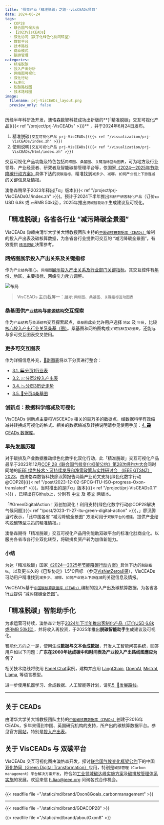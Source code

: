 ```yaml
---
title: '照亮产业「精准脱碳」之路--visCEADs项目'
date: 2024-06-24
tags:
  - COP28
  - 联合国气候大会
  - 【2023VisCEADs】
  - 双化协同（数字化绿色化协同转型）
  - 数智平台
  - 技术路线
  - 商业模式
  - 碳排管理
categories:
  - 精准脱碳
  - 投入产出分析
  - 网络图可视化
  - 双化行动
  - 标准化
  - 脱碳路线图
  - 技术路线图
image:
  filename: prj-VisCEADs_layout.png
  preview_only: false
---
```


历经半年科研及开发，澳恪森数智科技成功出新版的**[「精准脱碳」交互可视化产品]({{< ref "/project/prj-VisCEADs" >}})** ，并于2024年6月24日发布。

1. 精准脱碳``[交互可视化产品 prj-VisCEADs]({{< ref "/visualization/prj-VisCEADs/index.zh" >}})``
2. 使用说明``[交互可视化产品 prj-VisCEADs]({{< ref "/visualization/prj-VisCEADs/html/index.zh" >}})``

交互可视化产品功能及特色包括``网络图``、``桑基图``、``关键指标互动图表``，可为地方及行业领导、产业经营者、研究者及智能碳排管理平台等，依国家[《2024—2025年节能降碳行动方案》](https://www.gov.cn/zhengce/202405/content_6954583.htm)具体下达的``脱碳指标``，精准找到``减多少``、``减哪``、``如何产业链上下游连减``的关键信息及情报。

澳恪森稍早于2023年释出[「α」版本]({{< ref "/project/prj-VisCEADs0.1/index.zh" >}})。预计于2024下半年推出``科研产研客制化产品``（订价💵USD 6.8k 或 💴RMB 50k起），2025年推出``脱碳智能助手``生成建议及可视化。

<!--more-->
## 「精准脱碳」各省各行业 “减污降碳全景图”

VisCEADs 仰赖由清华大学关大博教授团队主持的[``中国碳核算数据库（CEADs）``](https://www.ceads.net.cn/)编制的投入产出表及碳核算数据，为各省各行业提供可交互的 “减污降碳全景图”，有效提供 [``精准脱碳`` ](/about/%E7%B2%BE%E5%87%86%E8%84%B1%E7%A2%B3/)决策参考。

###  网络图展示投入产出关系及关键指标

作为``产业结构``核心，``网络图``[展示投入产出关系及行业部门关键指标](https://oxon8.netlify.app/visualization/prj-visceads/html/chapters/02.main)。其交互控件有[年份、地区、主要指标、网络引力斥力调整](https://oxon8.netlify.app/visualization/prj-visceads/html/features/app_feature_main-02)。

![布局](https://oxon8.netlify.app/visualization/prj-visceads/html/_images/VisCEADs_layout.png)
> VisCEADs 主页截屏一：展示 ``网络图``、``桑基图``、``关键指标互动图表``

###  桑基图供``产业结构``与``能源结构``交互探索

作为``产业结构``与``能源结构``交互探索起点，``桑基图``此处允许用户选择 `地区` 及 `年份`，比较[核心投入产出行业关系桑基（图）](https://oxon8.netlify.app/visualization/prj-visceads/html/features/app_feature-04)。桑基图和网络图构成``关键指标互动图表``，还能与与多可交互图表交叉使用。
### 更多可交互图表

作为详细信息补充，[📅副图表](https://oxon8.netlify.app/visualization/prj-visceads/html/chapters/03.additional#)将以下分页进行整合：
- [3.1. 🏭分页1行业表](https://oxon8.netlify.app/visualization/prj-visceads/html/features/app_feature-01)
- [3.2. 💹分页2投入产出表](https://oxon8.netlify.app/visualization/prj-visceads/html/features/app_feature-02)
- [3.4. 📉分页3历史走势](https://oxon8.netlify.app/visualization/prj-visceads/html/features/app_feature-03)
- [3.5. 🔀分页4桑基图](https://oxon8.netlify.app/visualization/prj-visceads/html/features/app_feature-04)

### 创新点：数据科学缩减及可视化
VisCEADs 创新点主要将ViSCEADs 相关的百万多的数据点，经数据科学有效缩减并转换成可视化的格式。相关的数据缩减及转换说明请参见使用手册：[4. 🗃️CEADs 数据库](https://oxon8.netlify.app/visualization/prj-visceads/html/chapters/04.data#)。
### 早先发展历程

对于碳排及产业数据推动绿色化数字化双化行动，此「精准脱碳」交互可视化产品最早于2023年12月[COP 28《联合国气候变化框架公约》第28次缔约方大会](https://www.mee.gov.cn/xxgk/hjyw/202311/t20231101_1044710.shtml)同时同地的[IEEE 绿色技术丶可持续发展和净零政策与实践研讨会 （IEEE GTSNZ） 2023](https://gtsnz.org/)，由澳恪森数智科技廖汉腾报告两篇产业论文支持[绿色化数字行动@COP28]({{< ref "/post/2023-12-02-SPCG-ITU-ISO-progress-Oxon-translated" >}})。当时推出的是[「α」版本]({{< ref "/project/prj-VisCEADs0.1" >}}) ，已释出在Github上，分别有 [中文](/visualization/prj-visCEADs0.1/index.zh.html)  及 [英文](/visualization/prj-visCEADs0.1/index.en.html) 两版本。

「#GreenDigitalAction！双创加双化！利用支持[绿色化数字行动@COP28解决气候问题]({{< ref "/post/2023-11-27-itu-green-digital-action" >}})，」廖汉腾当时表示，「此中国各省 “减污降碳全景图” 方法可用于``双碳平台的搭建``，提供产业结构脱碳转型决策的精准情报。」

澳恪森期待「精准脱碳」交互可视化产品用例能助双碳平台的标准化肚商业化。以服务各省市各行业双化转型，将碳排负资产转为加值新能力。
### 小结

为达「精准脱碳」国家[《2024—2025年节能降碳行动方案》](https://www.gov.cn/zhengce/202405/content_6954583.htm)具体下达的``脱碳指标``，以及更长久的《巴黎协定》1.5℃目标 （参见[VisNetZero成果](https://oxon8.netlify.app/visualization/prj-visnetzero/index.zh)），VisCEADs 可助用户精准找到``减多少``、``减哪``、``如何产业链上下游连减``的关键信息及情报。

VisCEADs基于[``中国碳核算数据库（CEADs）``](https://www.ceads.net.cn/)编制的投入产出及碳核算数据，为各省各行业提供 “减污降碳全景图”。

## 「精准脱碳」智能助手化

为求运营可持续，澳恪森计划于[2024年下半年推出客制化产品（订价USD 6.8k 或RMB 50k起）](https://oxon8.netlify.app/visualization/prj-visceads/html/chapters/05.roadmapping)，并将收入再投资，于2025年推出**脱碳智能助手**生成建议及可视化。

智能化方向之一是，使用生成**数据与文本合成数据**，开发人工智能问答系统，回答用户如以下问题：**广东在2060年达成碳中和时间表及产业投入产出路线图應应为何？** 

相关技术路线将使用 [Panel Chat](https://github.com/holoviz-topics/panel-chat-examples)案例，建构并应用 [LangChain](https://python.langchain.com/docs/get_started/introduction), [OpenAI](https://openai.com/blog/chatgpt), [Mistral](https://www.google.com/url?sa=t&amp;rct=j&amp;q=&amp;esrc=s&amp;source=web&amp;cd=&amp;ved=2ahUKEwjZtP35yvSBAxU00wIHHerUDZAQFnoECBEQAQ&amp;url=https%3A%2F%2Fdocs.mistral.ai%2F&amp;usg=AOvVaw2qpx09O_zOzSksgjBKiJY_&amp;opi=89978449), [Llama](https://ai.meta.com/llama/), 等语言模型。

进一步使用机器学习、合成数据、人工智能等计划，请见[5. 🧭发展路线](https://oxon8.netlify.app/visualization/prj-visceads/html/chapters/05.roadmapping)。

-----
## 关于 CEADs

由清华大学关大博教授团队主持的[``中国碳核算数据库（CEADs）``](https://www.ceads.net.cn/)创建于2016年 CEADs，多年来得到中国、英国研究机构的支持，所产出的碳核算数据平台。参见官方[网站](https://www.ceads.net.cn/)，特别是[投入产出表](https://www.ceads.net.cn/data/input_output_tables/)。

## 关于 VisCEADs 与 双碳平台

VisCEADs 交互可视化图由澳恪森开发，探讨[联合国气候变化框架公约](https://unfccc.int/sites/default/files/convchin.pdf)下的中国[双化协同（Green Digital Transformation）](https://m.gmw.cn/2023-02/26/content_1303295710.htm)应用，特别是``碳排管理（Carbon management）平台解决方案开发``，符合如[工业领域碳达峰实施方案](https://www.gov.cn/gongbao/content/2022/content_5717004.htm)及[碳排放管理体系实施](http://bzh.scjgj.beijing.gov.cn/bzh/apifile/file/2021/20210325/f4451779-29b3-491d-ac72-cfe29b5f53b2.PDF)的发展。欢迎来信 h.liao@ieee.org 问询各式合作机会。

---

{{< readfile file ="/static/md/brand/Oxon8Goals_carbonmanagement" >}}

---

{{< readfile file ="/static/md/brand/GDACOP28" >}}

{{< readfile file ="/static/md/brand/aboutOxon8" >}}